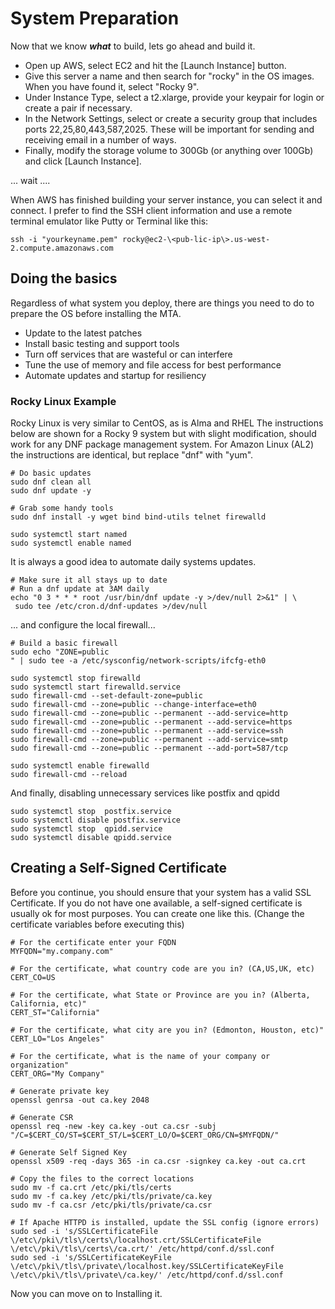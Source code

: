 # System Preparation

Now that we know **_what_** to build, lets go ahead and build it.

* Open up AWS, select EC2 and hit the [Launch Instance] button.
* Give this server a name and then search for "rocky" in the OS images.  When you have found it, select "Rocky 9".
* Under Instance Type, select a t2.xlarge, provide your keypair for login or create a pair if necessary.
* In the Network Settings, select or create a security group that includes ports 22,25,80,443,587,2025. These will be important for sending and receiving email in a number of ways.
* Finally, modify the storage volume to 300Gb (or anything over 100Gb) and click [Launch Instance].

... wait ....

When AWS has finished building your server instance, you can select it and connect. I prefer to find the SSH client information and use a remote terminal emulator like Putty or Terminal like this:

```console
ssh -i "yourkeyname.pem" rocky@ec2-\<pub-lic-ip\>.us-west-2.compute.amazonaws.com
```

## Doing the basics

Regardless of what system you deploy, there are things you need to do to prepare the OS before installing the MTA.

* Update to the latest patches
* Install basic testing and support tools
* Turn off services that are wasteful or can interfere
* Tune the use of memory and file access for best performance
* Automate updates and startup for resiliency

### Rocky Linux Example

Rocky Linux is very similar to CentOS, as is Alma and RHEL  The instructions below are shown for a Rocky 9 system but with slight modification, should work for any DNF package management system. For Amazon Linux (AL2) the instructions are identical, but replace "dnf" with "yum".

```console
# Do basic updates
sudo dnf clean all
sudo dnf update -y

# Grab some handy tools
sudo dnf install -y wget bind bind-utils telnet firewalld

sudo systemctl start named
sudo systemctl enable named 
```

It is always a good idea to automate daily systems updates.

```console
# Make sure it all stays up to date
# Run a dnf update at 3AM daily
echo "0 3 * * * root /usr/bin/dnf update -y >/dev/null 2>&1" | \
 sudo tee /etc/cron.d/dnf-updates >/dev/null
```

... and configure the local firewall...
```console
# Build a basic firewall
sudo echo "ZONE=public
" | sudo tee -a /etc/sysconfig/network-scripts/ifcfg-eth0

sudo systemctl stop firewalld
sudo systemctl start firewalld.service
sudo firewall-cmd --set-default-zone=public
sudo firewall-cmd --zone=public --change-interface=eth0
sudo firewall-cmd --zone=public --permanent --add-service=http
sudo firewall-cmd --zone=public --permanent --add-service=https
sudo firewall-cmd --zone=public --permanent --add-service=ssh
sudo firewall-cmd --zone=public --permanent --add-service=smtp
sudo firewall-cmd --zone=public --permanent --add-port=587/tcp

sudo systemctl enable firewalld
sudo firewall-cmd --reload
```

And finally, disabling unnecessary services like postfix and qpidd

```console
sudo systemctl stop  postfix.service
sudo systemctl disable postfix.service
sudo systemctl stop  qpidd.service
sudo systemctl disable qpidd.service
```

## Creating a Self-Signed Certificate

Before you continue, you should ensure that your system has a valid SSL Certificate.  If you do not have one available, a self-signed certificate is usually ok for most purposes.  You can create one like this. (Change the certificate variables before executing this)

```console
# For the certificate enter your FQDN
MYFQDN="my.company.com"

# For the certificate, what country code are you in? (CA,US,UK, etc)
CERT_CO=US

# For the certificate, what State or Province are you in? (Alberta, California, etc)"
CERT_ST="California"
  
# For the certificate, what city are you in? (Edmonton, Houston, etc)"
CERT_LO="Los Angeles"
  
# For the certificate, what is the name of your company or organization"
CERT_ORG="My Company"

# Generate private key 
openssl genrsa -out ca.key 2048 

# Generate CSR 
openssl req -new -key ca.key -out ca.csr -subj "/C=$CERT_CO/ST=$CERT_ST/L=$CERT_LO/O=$CERT_ORG/CN=$MYFQDN/"

# Generate Self Signed Key
openssl x509 -req -days 365 -in ca.csr -signkey ca.key -out ca.crt

# Copy the files to the correct locations
sudo mv -f ca.crt /etc/pki/tls/certs
sudo mv -f ca.key /etc/pki/tls/private/ca.key
sudo mv -f ca.csr /etc/pki/tls/private/ca.csr

# If Apache HTTPD is installed, update the SSL config (ignore errors)
sudo sed -i 's/SSLCertificateFile \/etc\/pki\/tls\/certs\/localhost.crt/SSLCertificateFile \/etc\/pki\/tls\/certs\/ca.crt/' /etc/httpd/conf.d/ssl.conf
sudo sed -i 's/SSLCertificateKeyFile \/etc\/pki\/tls\/private\/localhost.key/SSLCertificateKeyFile \/etc\/pki\/tls\/private\/ca.key/' /etc/httpd/conf.d/ssl.conf

```

Now you can move on to Installing it.

